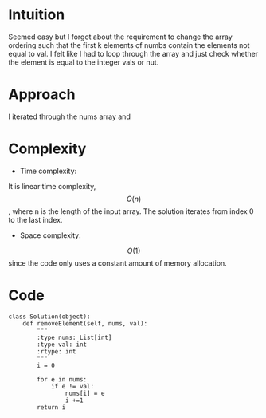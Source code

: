 # Intuition
<!-- Describe your first thoughts on how to solve this problem. -->

Seemed easy but I forgot about the requirement to change the array ordering such that the first k elements of numbs contain the elements not equal to val. I felt like I had to loop through the array and just check whether the element is equal to the integer vals or nut.

# Approach
<!-- Describe your approach to solving the problem. -->
I iterated through the nums array and 


# Complexity
- Time complexity:
<!-- Add your time complexity here, e.g. $$O(n)$$ -->
It is linear time complexity, $$O(n)$$, where n is the length of the input array. The solution iterates from index 0 to the last index.

- Space complexity:
<!-- Add your space complexity here, e.g. $$O(n)$$ -->
$$O(1)$$ since the code only uses a constant amount of memory allocation.

# Code
```
class Solution(object):
    def removeElement(self, nums, val):
        """
        :type nums: List[int]
        :type val: int
        :rtype: int
        """
        i = 0

        for e in nums:
            if e != val:
                nums[i] = e
                i +=1 
        return i

```